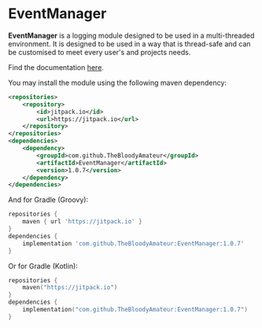 # EventManager

**EventManager** is a logging module designed to be used in a multi-threaded environment. It is designed to be used in a 
way that is thread-safe and can be customised to meet every user's and projects needs.

Find the documentation [here](https://github.com/TheBloodyAmateur/EventManager/wiki).

You may install the module using the following maven dependency:
```xml
<repositories>
    <repository>
        <id>jitpack.io</id>
        <url>https://jitpack.io</url>
    </repository>
</repositories>
<dependencies>
    <dependency>
        <groupId>com.github.TheBloodyAmateur</groupId>
        <artifactId>EventManager</artifactId>
        <version>1.0.7</version>
    </dependency>
</dependencies>
```
And for Gradle (Groovy):
```groovy
repositories {
    maven { url 'https://jitpack.io' }
}
dependencies {
    implementation 'com.github.TheBloodyAmateur:EventManager:1.0.7'
}
```
Or for Gradle (Kotlin):
```kotlin
repositories {
    maven("https://jitpack.io")
}
dependencies {
    implementation("com.github.TheBloodyAmateur:EventManager:1.0.7")
}
```